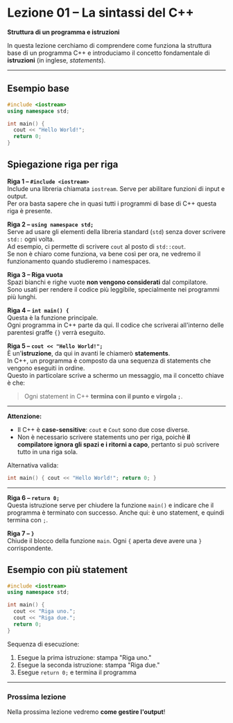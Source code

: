 # Lezione 01 – La sintassi del C++

**Struttura di un programma e istruzioni**

In questa lezione cerchiamo di comprendere come funziona la struttura base di un programma C++ e introduciamo il concetto fondamentale di **istruzioni** (in inglese, *statements*).

---

## Esempio base 

```cpp
#include <iostream>
using namespace std;

int main() {
  cout << "Hello World!";
  return 0;
}
```


## Spiegazione riga per riga

**Riga 1 – `#include <iostream>`**  
Include una libreria chiamata `iostream`. Serve per abilitare funzioni di input e output.  
Per ora basta sapere che in quasi tutti i programmi di base di C++ questa riga è presente.

**Riga 2 – `using namespace std;`**  
Serve ad usare gli elementi della libreria standard (`std`) senza dover scrivere `std::` ogni volta.  
Ad esempio, ci permette di scrivere `cout` al posto di `std::cout`.  
Se non è chiaro come funziona, va bene così per ora, ne vedremo il funzionamento quando studieremo i namespaces.

**Riga 3 – Riga vuota**  
Spazi bianchi e righe vuote **non vengono considerati** dal compilatore.  
Sono usati per rendere il codice più leggibile, specialmente nei programmi più lunghi.  

**Riga 4 – `int main() {`**  
Questa è la funzione principale.  
Ogni programma in C++ parte da qui. Il codice che scriverai all'interno delle parentesi graffe `{}` verrà eseguito.

**Riga 5 – `cout << "Hello World!";`**  
È un'**istruzione**, da qui in avanti le chiamerò **statements**.  
In C++, un programma è composto da una sequenza di statements che vengono eseguiti in ordine.  
Questo in particolare scrive a schermo un messaggio, ma il concetto chiave è che:

> Ogni statement in C++ **termina con il punto e virgola `;`**.

---

**Attenzione:**  

* Il C++ è **case-sensitive**: `cout` e `Cout` sono due cose diverse.  
* Non è necessario scrivere statements uno per riga, poichè **il compilatore ignora gli spazi e i ritorni a capo**, pertanto si può scrivere tutto in una riga sola.  

Alternativa valida:

```cpp
int main() { cout << "Hello World!"; return 0; }
```

---

**Riga 6 – `return 0;`**  
Questa istruzione serve per chiudere la funzione `main()` e indicare che il programma è terminato con successo. Anche qui: è uno statement, e quindi termina con `;`.


**Riga 7 – `}`**  
Chiude il blocco della funzione `main`. Ogni `{` aperta deve avere una `}` corrispondente.

## Esempio con più statement

```cpp
#include <iostream>
using namespace std;

int main() {
  cout << "Riga uno.";
  cout << "Riga due.";
  return 0;
}
```

Sequenza di esecuzione:

1. Esegue la prima istruzione: stampa "Riga uno."
2. Esegue la seconda istruzione: stampa "Riga due."
3. Esegue `return 0;` e termina il programma

---

### Prossima lezione

Nella prossima lezione vedremo **come gestire l'output**!
